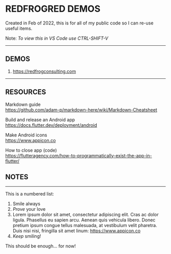 # REDFROGRED DEMOS

Created in Feb of 2022, this is for all of my public code
so I can re-use useful items.

Note: *To view this in VS Code use CTRL-SHIFT-V*   

---

## DEMOS  

1. https://redfrogconsulting.com

---

## RESOURCES

Markdown guide  
https://github.com/adam-p/markdown-here/wiki/Markdown-Cheatsheet 

Build and release an Android app  
https://docs.flutter.dev/deployment/android

Make Android icons  
https://www.appicon.co

How to close app (code)  
https://flutteragency.com/how-to-programmatically-exist-the-app-in-flutter/

## NOTES
---
This is a numbered list:
1. Smile always
2. *Prove* your love
3. Lorem ipsum dolor sit amet, consectetur adipiscing elit. Cras ac dolor ligula. Phasellus eu sapien arcu. Aenean quis vehicula libero. Donec pretium ipsum congue tellus malesuada, at vestibulum velit pharetra. Duis nisi nisi, fringilla sit amet linum: https://www.appicon.co
4. *Keep* smiling!

This should be enough... for now!